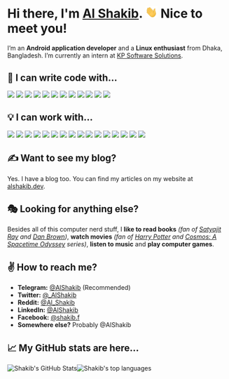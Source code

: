 # Hi there, I'm [Al Shakib](https://alshakib.dev). <img src="https://raw.githubusercontent.com/AlShakib/AlShakib/master/assets/wave.gif" width="28px"> Nice to meet you!

I’m an **Android application developer** and a **Linux enthusiast** from Dhaka, Bangladesh. I’m currently an intern at [KP Software Solutions](https://www.kpsoftwaresolutions.org).

## :muscle: I can write code with...

<div align="left">
  <img src="https://img.shields.io/badge/java-%233F51B5.svg?&style=for-the-badge&logo=java&logoColor=white">
  <img src="https://img.shields.io/badge/shell_script-%23673AB7.svg?&style=for-the-badge&logo=gnu-bash&logoColor=white">
  <img src="https://img.shields.io/badge/javascript-%239C27B0.svg?&style=for-the-badge&logo=javascript&logoColor=white">
  <img src="https://img.shields.io/badge/jquery-%234285F4.svg?&style=for-the-badge&logo=jquery&logoColor=white">
  <img src="https://img.shields.io/badge/html5-%23039BE5.svg?&style=for-the-badge&logo=html5&logoColor=white">
  <img src="https://img.shields.io/badge/css3-%230097A7.svg?&style=for-the-badge&logo=css3&logoColor=white">
  <img src="https://img.shields.io/badge/php-%23009688.svg?&style=for-the-badge&logo=php&logoColor=white">
  <img src="https://img.shields.io/badge/python-%230F9D58.svg?&style=for-the-badge&logo=python&logoColor=white">
  <img src="https://img.shields.io/badge/c-%23689F38.svg?&style=for-the-badge&logo=c&logoColor=white">
  <img src="https://img.shields.io/badge/c++-%23EF6C00.svg?&style=for-the-badge&logo=c%2B%2B&ogoColor=white">
  <img src="https://img.shields.io/badge/c%23-%23DB4437.svg?&style=for-the-badge&logo=c-sharp&logoColor=white">
  <img src="https://img.shields.io/badge/markdown-%23E91E63.svg?&style=for-the-badge&logo=markdown&logoColor=white">
</div>

## :bulb: I can work with...

<div align="left">
  <img src="https://img.shields.io/badge/linux-%23FF5722.svg?&style=for-the-badge&logo=linux&logoColor=white">
  <img src="https://img.shields.io/badge/git-%23DB4437.svg?&style=for-the-badge&logo=git&logoColor=white">
  <img src="https://img.shields.io/badge/github-%23E91E63.svg?&style=for-the-badge&logo=github&logoColor=white">
  <img src="https://img.shields.io/badge/gitlab-%239C27B0.svg?&style=for-the-badge&logo=gitlab&logoColor=white">
  <img src="https://img.shields.io/badge/android%20sdk-%23673AB7.svg?&style=for-the-badge&logo=android&logoColor=white">
  <img src="https://img.shields.io/badge/firebase-%233F51B5.svg?&style=for-the-badge&logo=firebase&logoColor=white">
  <img src="https://img.shields.io/badge/material%20ui-%234285F4.svg?&style=for-the-badge&logo=material-ui&logoColor=white">
  <img src ="https://img.shields.io/badge/sqlite-%23039BE5.svg?&style=for-the-badge&logo=sqlite&logoColor=white">
  <img src="https://img.shields.io/badge/mysql-%230097A7.svg?&style=for-the-badge&logo=mysql&logoColor=white">
  <img src ="https://img.shields.io/badge/MongoDB-%23009688.svg?&style=for-the-badge&logo=mongodb&logoColor=white">
  <img src="https://img.shields.io/badge/docker-%230F9D58.svg?&style=for-the-badge&logo=docker&logoColor=white">
  <img src="https://img.shields.io/badge/Google%20Cloud-%23689F38.svg?&style=for-the-badge&logo=google-cloud&logoColor=white">
  <img src="https://img.shields.io/badge/heroku-%23EF6C00.svg?&style=for-the-badge&logo=heroku&logoColor=white">
  <img src="https://img.shields.io/badge/hugo-%23FF5722.svg?&style=for-the-badge&logo=hugo&logoColor=white">
  <img src="https://img.shields.io/badge/apache-%23757575.svg?&style=for-the-badge&logo=apache&logoColor=white">
  <img src="https://img.shields.io/badge/bootstrap-%23563D7C.svg?&style=for-the-badge&logo=bootstrap&logoColor=white">
</div>

## :writing_hand: Want to see my blog?

Yes. I have a blog too. You can find my articles on my website at [alshakib.dev](https://alshakib.dev).

## :performing_arts: Looking for anything else?

Besides all of this computer nerd stuff, I **like to read books** *(fan of [Satyajit Ray](https://en.wikipedia.org/wiki/Satyajit_Ray) and [Dan Brown](https://en.wikipedia.org/wiki/Dan_Brown))*, **watch movies** *(fan of [Harry Potter](https://en.wikipedia.org/wiki/Harry_Potter) and [Cosmos: A Spacetime Odyssey](https://en.wikipedia.org/wiki/Cosmos:_A_Spacetime_Odyssey) series)*, **listen to music** and **play computer games**.

## :v: How to reach me?

- **Telegram:** [@AlShakib](https://t.me/AlShakib) (Recommended)
- **Twitter:** [@_AlShakib](https://twitter.com/_alshakib)
- **Reddit:** [@Al_Shakib](https://www.reddit.com/u/al_shakib)
- **LinkedIn:** [@AlShakib](https://www.linkedin.com/in/alshakib)
- **Facebook:** [@shakib.f](https://www.facebook.com/shakib.f)
- **Somewhere else?** Probably @AlShakib

## :chart_with_upwards_trend: My GitHub stats are here...

<div align="center">
  <a href="https://github.com/AlShakib">
    <img align="left" src="https://github-readme-stats.vercel.app/api?username=AlShakib&count_private=true&include_all_commits=true&show_icons=true&line_height=27&hide_title=true&hide_border=true" alt="Shakib's GitHub Stats" />
  </a>
  <a href="https://github.com/AlShakib">
    <img align="left" src="https://github-readme-stats.vercel.app/api/top-langs/?username=AlShakib&hide_title=true&layout=compact&hide_border=true&exclude_repo=sirius" alt="Shakib's top languages" />
  </a>
</div>
